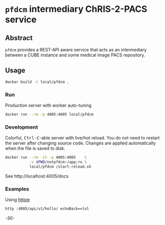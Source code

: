 # `pfdcm` intermediary ChRIS-2-PACS service

## Abstract

`pfdcm` provides a REST-API aware service that acts as an intermediary between a CUBE instance and some medical image PACS repository.

## Usage

```bash
docker build -t local/pfdcm .
```

### Run

Production server with worker auto-tuning

```bash
docker run --rm -p 4005:4005 local/pfdcm
```

### Development

Colorful, <kbd>Ctrl-C</kbd>-able server with live/hot reload.
You do not need to restart the server after changing source code.
Changes are applied automatically when the file is saved to disk.

```bash
docker run --rm -it -p 4005:4005    \
           -v $PWD/notpfdcm:/app:ro \
           local/pfdcm /start-reload.sh
```

See http://localhost:4005/docs

### Examples

Using [httpie](https://httpie.org/)

```bash
http :4005/api/v1/hello/ echoBack==lol
```

_-30-_